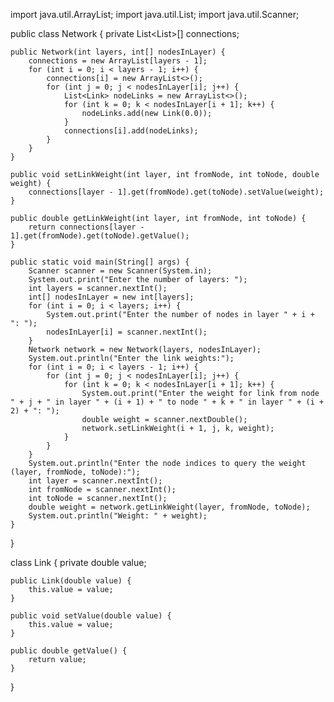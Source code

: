 import java.util.ArrayList;
import java.util.List;
import java.util.Scanner;

public class Network {
    private List<List<Link>>[] connections;

    public Network(int layers, int[] nodesInLayer) {
        connections = new ArrayList[layers - 1];
        for (int i = 0; i < layers - 1; i++) {
            connections[i] = new ArrayList<>();
            for (int j = 0; j < nodesInLayer[i]; j++) {
                List<Link> nodeLinks = new ArrayList<>();
                for (int k = 0; k < nodesInLayer[i + 1]; k++) {
                    nodeLinks.add(new Link(0.0));
                }
                connections[i].add(nodeLinks);
            }
        }
    }

    public void setLinkWeight(int layer, int fromNode, int toNode, double weight) {
        connections[layer - 1].get(fromNode).get(toNode).setValue(weight);
    }

    public double getLinkWeight(int layer, int fromNode, int toNode) {
        return connections[layer - 1].get(fromNode).get(toNode).getValue();
    }

    public static void main(String[] args) {
        Scanner scanner = new Scanner(System.in);
        System.out.print("Enter the number of layers: ");
        int layers = scanner.nextInt();
        int[] nodesInLayer = new int[layers];
        for (int i = 0; i < layers; i++) {
            System.out.print("Enter the number of nodes in layer " + i + ": ");
            nodesInLayer[i] = scanner.nextInt();
        }
        Network network = new Network(layers, nodesInLayer);
        System.out.println("Enter the link weights:");
        for (int i = 0; i < layers - 1; i++) {
            for (int j = 0; j < nodesInLayer[i]; j++) {
                for (int k = 0; k < nodesInLayer[i + 1]; k++) {
                    System.out.print("Enter the weight for link from node " + j + " in layer " + (i + 1) + " to node " + k + " in layer " + (i + 2) + ": ");
                    double weight = scanner.nextDouble();
                    network.setLinkWeight(i + 1, j, k, weight);
                }
            }
        }
        System.out.println("Enter the node indices to query the weight (layer, fromNode, toNode):");
        int layer = scanner.nextInt();
        int fromNode = scanner.nextInt();
        int toNode = scanner.nextInt();
        double weight = network.getLinkWeight(layer, fromNode, toNode);
        System.out.println("Weight: " + weight);
    }
}

class Link {
    private double value;

    public Link(double value) {
        this.value = value;
    }

    public void setValue(double value) {
        this.value = value;
    }

    public double getValue() {
        return value;
    }
}
